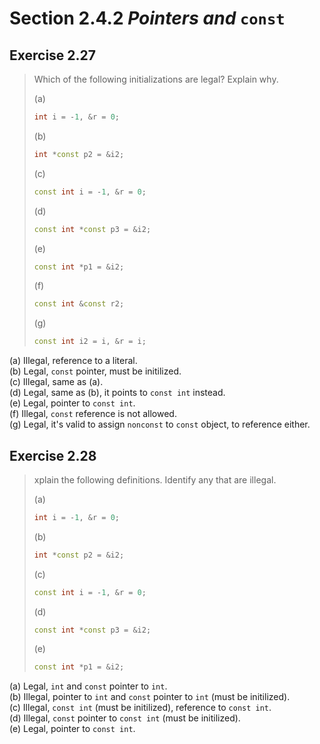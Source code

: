 # Section 2.4.2 _Pointers and_ `const`

## Exercise 2.27

> Which of the following initializations are legal? Explain why.
>
> (a)
> ```cpp
> int i = -1, &r = 0;
> ```
> (b)
> ```cpp
> int *const p2 = &i2;
> ```
> (c)
> ```cpp
> const int i = -1, &r = 0;
> ```
> (d)
> ```cpp
> const int *const p3 = &i2;
> ```
> (e)
> ```cpp
> const int *p1 = &i2;
> ```
> (f)
> ```cpp
> const int &const r2;
> ```
> (g)
> ```cpp
> const int i2 = i, &r = i;
> ```

(a) Illegal, reference to a literal.  
(b) Legal, `const` pointer, must be initilized.  
(c) Illegal, same as (a).  
(d) Legal, same as (b), it points to `const int` instead.  
(e) Legal, pointer to `const int`.  
(f) Illegal, `const` reference is not allowed.  
(g) Legal, it's valid to assign `nonconst` to `const` object, to reference either.



## Exercise 2.28

> xplain the following definitions. Identify any that are illegal.
>
> (a)
> ```cpp
> int i = -1, &r = 0;
> ```
> (b)
> ```cpp
> int *const p2 = &i2;
> ```
> (c)
> ```cpp
> const int i = -1, &r = 0;
> ```
> (d)
> ```cpp
> const int *const p3 = &i2;
> ```
> (e)
> ```cpp
> const int *p1 = &i2;
> ```

(a) Legal, `int` and `const` pointer to `int`.  
(b) Illegal, pointer to `int` and `const` pointer to `int` (must be initilized).  
(c) Illegal, `const int` (must be initilized), reference to `const int`.  
(d) Illegal, `const` pointer to `const int` (must be initilized).  
(e) Legal, pointer to `const int`.  

